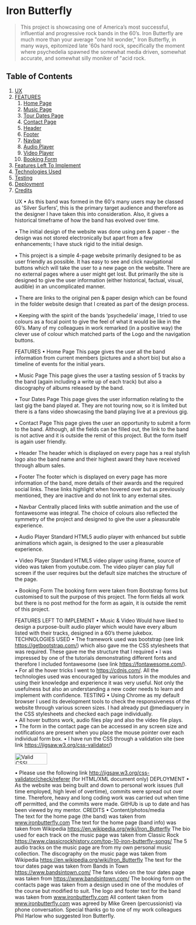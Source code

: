 <h1>
<a id="user-content-iron-butterfly" class="anchor" aria-hidden="true" href="#iron-butterfly"></a>
Iron Butterfly</h1>
<blockquote>
 <p>This project  is showcasing one of America’s most successful, influential and progressive rock bands in the 60’s.  Iron Butterfly are much more than your average "one hit wonder," Iron Butterfly, in many ways, epitomized late '60s hard rock, specifically the moment where psychedelia spawned the somewhat media driven, somewhat accurate, and somewhat silly moniker of "acid rock.</p>
</blockquote>

<h2>
<a id="user-content-table-of-contents" class="anchor" aria-hidden="true" href="#table-of-contents"></a>
Table of Contents</h2>
<ol>
 <li>
  <a href="#ux">UX</a>
 </li>
 <li>
  <a href="#features">FEATURES</a>
   <ol>
    <li>
     <a href="#home-page">Home Page</a>
    </li>
    <li>
     <a href="#music-page">Music Page</a>
    </li>
    <li>
     <a href="#tour-dates-page">Tour Dates Page</a>
    </li>
    <li>
     <a href="#contact-page">Contact Page</a>
    </li>
    <li>
     <a href="#header">Header</a>
    </li>
    <li>
     <a href="#footer">Footer</a>
    </li>
    <li>
     <a href="#navbar">Navbar</a>
    </li>
    <li>
     <a href="#audio-player">Audio Player</a>
    </li>
    <li>
     <a href="#video-player">Video Player</a>
    </li>
    <li>
     <a href="#booking-form">Booking Form</a>
    </li>
   </ol>
 </li>
 <li>
  <a href="#features-left-to-implement">Features Left To Implement</a>
 </li>
 <li>
  <a href="#technologies-used">Technologies Used</a>
 </li>
 <li>
  <a href="#testing">Testing</a>
 </li>
 <li>
  <a href="#deployment">Deployment</a>
 </li>
 <li>
  <a href="#credits">Credits</a>
 </li>
 
UX
•	As this band was formed in the 60's many users may be classed as 'Silver Surfers', this is the primary target audience and therefore as the designer I have taken this into consideration.  Also, it gives a historical timeframe of how the band has evolved over time.

•	The initial design of the website was done using pen & paper - the design was not stored electronically but apart from a few enhancements; I have stuck rigid to the initial design.

•	This project is a simple 4-page website primarily designed to be as user friendly as possible.       It has easy to see and click navigational buttons which will take the user to a new page on the website.  There are no external pages where a user might get lost.  But primarily the site is designed to give the user information (either historical, factual, visual, audible) in an uncomplicated manner.

•	There are links to the original pen & paper design which can be found in the folder website design that I created as part of the design process.  

•	Keeping with the spirit of the bands ‘psychedelia’ image, I tried to use colours as a focal point to give the feel of what it would be like in the 60’s.  Many of my colleagues in work remarked (in a positive way) the clever use of colour which matched parts of the Logo and the navigation buttons.

FEATURES
•	Home Page
This page gives the user all the band information from current members (pictures and a short bio) but also a timeline of events for the initial years.

•	Music Page
This page gives the user a tasting session of 5 tracks by the band (again including a write up of each track) but also a discography of albums released by the band.

•	Tour Dates Page
This page gives the user information relating to the last gig the band played at.  They are not touring now, so it is limited but there is a fans video showcasing the band playing live at a previous gig.

•	Contact Page
This page gives the user an opportunity to submit a form to the band.  Although, all the fields can be filled out, the link to the band is not active and it is outside the remit of this project.  But the form itself is again user friendly.

•	Header
The header which is displayed on every page has a real stylish logo also the band name and their highest award they have received through album sales.

•	Footer
The footer which is displayed on every page has more information of the band, more details of their awards and the required social links.  These links highlight when hovered over but as previously mentioned, they are inactive and do not link to any external sites.

•	Navbar
Centrally placed links with subtle animation and the use of fontawesome was integral.  The choice of colours also reflected the symmetry of the project and designed to give the user a pleasurable experience.  

•	Audio Player
Standard HTML5 audio player with enhanced but subtle animations which again, is designed to the user a pleasurable experience.

•	Video Player
Standard HTML5 video player using iframe, source of video was taken from youtube.com.  The video player can play full screen if the user requires but the default size matches the structure of the page.

•	Booking Form
The booking form were taken from Bootstrap forms but customised to suit the purpose of this project.  The form fields all work but there is no post method for the form as again, it is outside the remit of this project.

FEATURES LEFT TO IMPLEMENT
•	Music & Video
Would have liked to design a purpose-built audio player which would have every album listed with their tracks, designed in a 60’s theme jukebox.    
    TECHNOLOGIES USED
•	The framework used was bootstrap (see link https://getbootstrap.com/) which also gave me the CSS stylesheets that was required. These gave me the structure that I required 
•	I was impressed by one of the tutorials demonstrating different fonts and therefore I included fontawesome (see link https://fontawesome.com/). 
•	 For all the hover tricks I went to https://cdnjs.com/.  All the technologies used was encouraged by various tutors in the modules and using their knowledge and experience it was very useful.  Not only the usefulness but also an understanding a new coder needs to learn and implement with confidence.
TESTING
•	Using Chrome as my default browser I used its development tools to check the responsiveness of the website through various screen sizes.  I had already put @mediaquery in  the CSS stylesheets and checked each page individually.  
•	All hover buttons work, audio files play and also the video file plays.  
•	The form in the contact page can be accessed in any screen size and notifications are         present when you place the mouse pointer over each individual form box.
•	I have run the CSS through a validation site (see link https://jigsaw.w3.org/css-validator/) 
        <p>
        <a href="http://jigsaw.w3.org/css-validator/check/referer">
        <img style="border:0;width:88px;height:31px"
         src="http://jigsaw.w3.org/css-validator/images/vcss"
         alt="Valid CSS!" />
        </a>
        </p>
•	Please use the following link http://jigsaw.w3.org/css-validator/check/referer (for HTML/XML document only)
DEPLOYMENT
•	As the website was being built and down to personal work issues (full time employed, high level of overtime), commits were spread out over time.  Therefore, heavy and long coding work was carried out when time off permitted, and the commits were made.  GitHUb is up to date  and has been viewed by my mentor.
CREDITS
•	Content/photos/media        
          The text for the home page (the band) was taken from www.ironbutterfly.com
The text for the home page (band info) was taken from Wikipedia https://en.wikipedia.org/wiki/Iron_Butterfly
The bio used for each track on the music page was taken from Classic Rock https://www.classicrockhistory.com/top-10-iron-butterfly-songs/
The 5 audio tracks on the music page are from my own personal music collection.
 The discography on the music page was taken from Wikipedia https://en.wikipedia.org/wiki/Iron_Butterfly
The text for the tour dates page was taken from Bands in Town https://www.bandsintown.com/
The fans video on the tour dates page was taken from https://www.bandsintown.com/
The booking form on the contacts page was taken from a design used in one of the modules of the course but modified to suit.
The logo and footer text for the band was taken from www.ironbutterfly.com
 All content taken from www.ironbutterfly.com was agreed by Mike Green (percussionist) via phone conversation.
Special thanks go to one of my work colleagues Phil Harlow who suggested Iron Butterfly.
